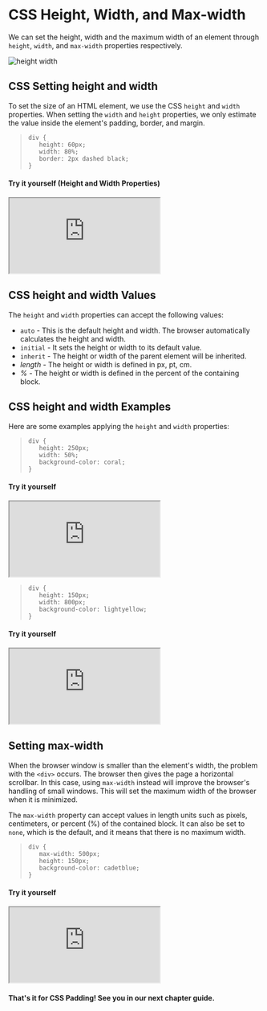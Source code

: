# CSS Height, Width, and Max-width
We can set the height, width and the maximum width of an element through `height`, `width`, and `max-width` properties respectively. 

![height width](https://i.imgur.com/w9E6IoE.png)

## CSS Setting height and width
To set the size of an HTML element, we use the CSS `height` and `width` properties. When setting the `width` and `height` properties, we only estimate the value inside the element's padding, border, and margin. 
>```
> div {
>    height: 60px;
>    width: 80%;
>    border: 2px dashed black;
> }
>```

#### Try it yourself (Height and Width Properties)
<iframe src="https://replit.com/@PauleenGregana/CSS-HeightWidth-Sample-1?lite=true"></iframe>

## CSS height and width Values
The `height` and `width` properties can accept the following values:
- `auto` - This is the default height and width. The browser automatically calculates the height and width.
- `initial` - It sets the height or width to its default value.
- `inherit` - The height or width of the parent element will be inherited.
- _length_ - The height or width is defined in px, pt, cm.
- _%_ - The height or width is defined in the percent of the containing block.
  
## CSS height and width Examples
Here are some examples applying the `height` and `width` properties:

>```
> div {
>    height: 250px;
>    width: 50%;
>    background-color: coral;
> }
>```
#### Try it yourself 
<iframe src="https://replit.com/@PauleenGregana/CSS-HeightWidth-Sample-2?lite=true"></iframe>

>```
> div {
>    height: 150px;
>    width: 800px;
>    background-color: lightyellow;
> }
>```
#### Try it yourself 
<iframe src="https://replit.com/@PauleenGregana/CSS-HeightWidth-Sample-3?lite=true"></iframe>

## Setting max-width
When the browser window is smaller than the element's width, the problem with the `<div>` occurs. The browser then gives the page a horizontal scrollbar. In this case, using `max-width` instead will improve the browser's handling of small windows. This will set the maximum width of the browser when it is minimized. 

The `max-width` property can accept values in length units such as pixels, centimeters, or percent (%) of the contained block. It can also be set to `none`, which is the default, and it means that there is no maximum width. 
>```
> div {
>    max-width: 500px;
>    height: 150px;
>    background-color: cadetblue;
> }
>```
#### Try it yourself 
<iframe src="https://replit.com/@PauleenGregana/CSS-HeightWidth-Sample-4?lite=true"></iframe>

#### That's it for CSS Padding! See you in our next chapter guide. 